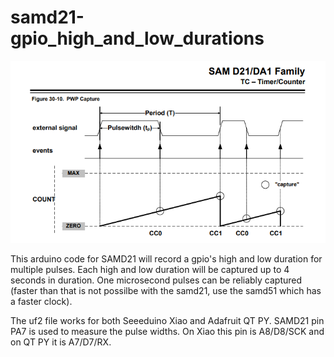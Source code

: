 # samd21-gpio_high_and_low_durations
![picture](https://github.com/charkster/samd21-gpio_high_and_low_durations/blob/main/samd21_timer_pwp.png)

This arduino code for SAMD21 will record a gpio's high and low duration for multiple pulses. Each high and low duration will be captured up to 4 seconds in duration. One microsecond pulses can be reliably captured (faster than that is not possilbe with the samd21, use the samd51 which has a faster clock).

The uf2 file works for both Seeeduino Xiao and Adafruit QT PY. SAMD21 pin PA7 is used to measure the pulse widths. On Xiao this pin is A8/D8/SCK and on QT PY it is A7/D7/RX.
